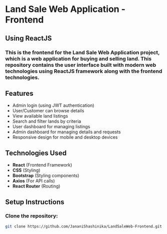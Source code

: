 # Land Sale Web Application - Frontend
## Using ReactJS

### This is the frontend for the Land Sale Web Application project, which is a web application for buying and selling land. This repository contains the user interface built with modern web technologies using ReactJS framework along with the frontend technologies.

## Features
- Admin login (using JWT authentication)
- User/Customer can browse details
- View available land listings
- Search and filter lands by criteria
- User dashboard for managing listings
- Admin dashboard for managing details and requests
- Responsive design for mobile and desktop devices

## Technologies Used
- **React** (Frontend Framework)
- **CSS** (Styling)
- **Bootstrap** (Styling components)
- **Axios** (For API calls)
- **React Router** (Routing)

## Setup Instructions

### Clone the repository:
```sh
git clone https://github.com/JananiShashinika/LandSaleWeb-Frontend.git
```





